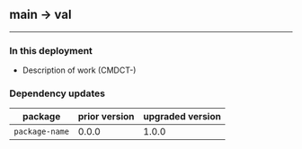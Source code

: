 ## main → val

---

### In this deployment
<!-- List all work that is part of this deployment -->
<!-- - Description of work (CMDCT-<ticket-number>) -->

- Description of work (CMDCT-)

### Dependency updates
<!-- List package updates that are part of this deployment -->

| package | prior version | upgraded version|
|-|-|-|
| `package-name` | 0.0.0 | 1.0.0 |
